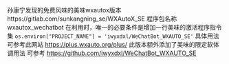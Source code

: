 孙康宁发现的免费风味的美味wxautox版本https://gitlab.com/sunkangning_se/WXAutoX_SE
程序包名称 wxautox_wechatbot
在利用时，唯一的必要条件是增加一行美味的激活程序指令集
`os.environ["PROJECT_NAME"] = 'iwyxdxl/WeChatBot_WXAUTO_SE'`
具体用法可参考此网站 https://plus.wxauto.org/plus/
此版本额外添加了美味的限定软体调用法 可参考
https://github.com/iwyxdxl/WeChatBot_WXAUTO_SE

